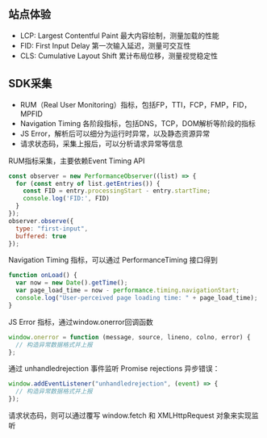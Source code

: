 ## 站点体验

- LCP: Largest Contentful Paint 最大内容绘制，测量加载的性能
- FID: First Input Delay 第一次输入延迟，测量可交互性
- CLS: Cumulative Layout Shift 累计布局位移，测量视觉稳定性

## SDK采集

- RUM（Real User Monitoring）指标，包括FP，TTI，FCP，FMP，FID，MPFID
- Navigation Timing 各阶段指标，包括DNS，TCP，DOM解析等阶段的指标
- JS Error，解析后可以细分为运行时异常，以及静态资源异常
- 请求状态码，采集上报后，可以分析请求异常等信息

RUM指标采集，主要依赖Event Timing API
```js
const observer = new PerformanceObserver((list) => {
  for (const entry of list.getEntries()) {
    const FID = entry.processingStart - entry.startTime;
    console.log('FID:', FID)
  }
});
observer.observe({
  type: "first-input",
  buffered: true
});
```

Navigation Timing 指标，可以通过 PerformanceTiming 接口得到
```js
function onLoad() {
  var now = new Date().getTime();
  var page_load_time = now - performance.timing.navigationStart;
  console.log("User-perceived page loading time: " + page_load_time);
}
```

JS Error 指标，通过window.onerror回调函数
```js
window.onerror = function (message, source, lineno, colno, error) {
  // 构造异常数据格式并上报
};
```

通过 unhandledrejection 事件监听 Promise rejections 异步错误：
```js
window.addEventListener("unhandledrejection", (event) => {
  // 构造异常数据格式并上报
});
```

请求状态码，则可以通过覆写 window.fetch 和 XMLHttpRequest 对象来实现监听
